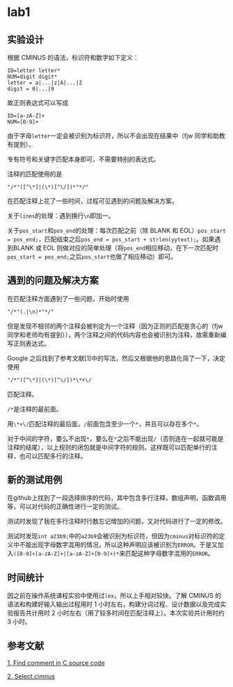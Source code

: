 # lab1

## 实验设计

根据 CMINUS 的语法，标识符和数字如下定义：

```
ID=letter letter*
NUM=digit digit*
letter = a|...|z|A|...|Z 
digit = 0|...|9
```

故正则表达式可以写成

```
ID=[a-zA-Z]+
NUM=[0-9]+
```

由于字母`letter`一定会被识别为标识符，所以不会出现在结果中（fjw 同学和助教有提到）。

专有符号和关键字匹配本身即可，不需要特别的表达式。

注释的匹配使用的是

```
"/*"([^\*]|(\*)[^\/])*"*/"
```

在匹配注释上花了一些时间，过程可见遇到的问题及解决方案。

关于`lines`的处理：遇到换行`\n`即加一。

关于`pos_start`和`pos_end`的处理：每次匹配之前（除 BLANK 和 EOL）`pos_start = pos_end;`，匹配结束之后`pos_end = pos_start + strlen(yytext);`。如果遇到BLANK 或 EOL 则做对应的简单处理（将`pos_end`相应移动，在下一次匹配时`pos_start = pos_end;`之后`pos_start`也做了相应移动）即可。

## 遇到的问题及解决方案

在匹配注释方面遇到了一些问题，开始时使用
```lex
"/*"(.|\n)*"*/"
```
但是发现不相邻的两个注释会被判定为一个注释（因为正则的匹配是贪心的（fjw 同学和老师均有提到）），两个注释之间的代码内容也会被识别为注释，故需重新编写正则表达式。

Google 之后找到了参考文献[1]中的写法，然后又根据他的思路化简了一下，决定使用
```lex
"/*"([^\*]|(\*)[^\/])*\*+\/
```
匹配注释。

`/*`是注释的最前面。

用`\*+\/`匹配注释的最后面，`/`前面包含至少一个`*`，并且可以存在多个`*`。

对于中间的字符，要么不出现`*`，要么在`*`之后不能出现`/`（否则连在一起就可能是注释的结尾），以上规则的闭包就是中间字符的规则。这样既可以匹配单行的注释，也可以匹配多行的注释。

## 新的测试用例

在github上找到了一段选择排序的代码，其中包含多行注释，数组声明，函数调用等，可以对代码的正确性进行一定的测试。

测试时发现了我在多行注释时行数忘记增加的问题，又对代码进行了一定的修改。

测试时发现`int a23b9;`中的`a23b9`会被识别为标识符，但因为`cminus`对标识符的定义中不能出现字母数字混用的情况，所以这种声明应该被识别为`ERROR`。于是又加入`([0-9]+[a-zA-Z]+|[a-zA-Z]+[0-9]+)*`来匹配这种字母数字混用的`ERROR`。

## 时间统计

因之前在操作系统课程实验中使用过`lex`，所以上手相对较快。了解 CMINUS 的语法和构建好输入输出过程用时 1 小时左右，构建分词过程、设计数据以及完成实验报告共计用时 2 小时左右（用了较多时间在匹配注释上）。本次实验共计用时约 3 小时。 

## 参考文献

[1. Find comment in C source code](http://blog.ostermiller.org/find-comment)

[2. Select.cimnus](https://github.com/benfowler/c-minus/blob/master/examples/selection.cm)